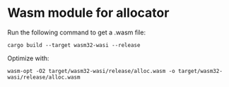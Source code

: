 # Wasm module for allocator

Run the following command to get a .wasm file:

`cargo build --target wasm32-wasi --release`

Optimize with:

`wasm-opt -O2 target/wasm32-wasi/release/alloc.wasm -o target/wasm32-wasi/release/alloc.wasm`

